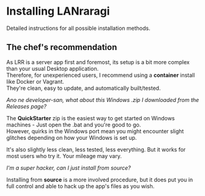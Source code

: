 # Installing LANraragi

Detailed instructions for all possible installation methods.

## The chef's recommendation

As LRR is a server app first and foremost, its setup is a bit more complex than your usual Desktop application.  
Therefore, for unexperienced users, I recommend using a **container** install like Docker or Vagrant.  
They're clean, easy to update, and automatically built/tested.  

_Ano ne developer-san, what about this Windows .zip I downloaded from the Releases page?_

The **QuickStarter** zip is the easiest way to get started on Windows machines - Just open the .bat and you're good to go.  
However, quirks in the Windows port mean you might encounter slight glitches depending on how your Windows is set up.  

It's also slightly less clean, less tested, less everything. But it works for most users who try it. Your mileage may vary.

_I'm a super hacker, can I just install from source?_

Installing from **source** is a more involved procedure, but it does put you in full control and able to hack up the app's files as you wish.